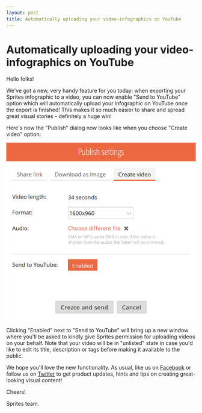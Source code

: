 ```yaml
---
layout: post
title: Automatically uploading your video-infographics on YouTube
---
```


# Automatically uploading your video-infographics on YouTube

Hello folks!

We've got a new, very handy feature for you today: when exporting your Sprites infographic to a video, you can now enable "Send to YouTube" option which will automatically upload your infographic on YouTube once the export is finished! This makes it so much easier to share and spread great visual stories - definitely a huge win!

Here's now the "Publish" dialog now looks like when you choose "Create video" option:

![YouTube publish](/assets/img/posts/youtube-upload.png "YouTube publish")

Clicking "Enabled" next to "Send to YouTube" will bring up a new window where you'll be asked to kindly give Sprites permission for uploading videos on your behalf. Note that your video will be in "unlisted" state in case you'd like to edit its title, description or tags before making it available to the public.

We hope you'll love the new functionality. As usual, like us on [Facebook](https://facebook.com/spritesapp) or follow us on [Twitter](https://twitter.com/spritesapp) to get product updates, hints and tips on creating great-looking visual content!

Cheers!

Sprites team.
